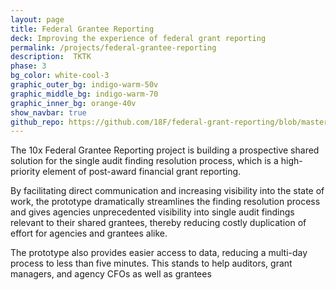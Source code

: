 ```yaml
---
layout: page
title: Federal Grantee Reporting
deck: Improving the experience of federal grant reporting
permalink: /projects/federal-grantee-reporting
description:  TKTK
phase: 3
bg_color: white-cool-3
graphic_outer_bg: indigo-warm-50v
graphic_middle_bg: indigo-warm-70
graphic_inner_bg: orange-40v
show_navbar: true
github_repo: https://github.com/18F/federal-grant-reporting/blob/master/README.md
---
```


The 10x Federal Grantee Reporting project is building a prospective shared solution for the single audit finding resolution process, which is a high-priority element of post-award financial grant reporting.

By facilitating direct communication and increasing visibility into the state of work, the prototype dramatically streamlines the finding resolution process and gives agencies unprecedented visibility into single audit findings relevant to their shared grantees, thereby reducing costly duplication of effort for agencies and grantees alike.

The prototype also provides easier access to data, reducing a multi-day process to less than five minutes. This stands to help auditors, grant managers, and agency CFOs as well as grantees
